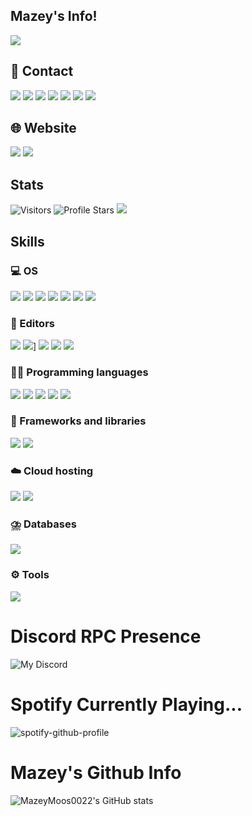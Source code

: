 ## Mazey's Info!
![](https://img.shields.io/badge/MazeyMoos0022-%23121011.svg?logo=github&logoColor=white)

## 📩 Contact
[![](https://img.shields.io/badge/MazeyMoos0022-%23FF0000.svg?logo=YouTube&logoColor=white)](https://www.youtube.com/@mazeymoos0022)
[![](https://img.shields.io/badge/MazeyMoos0022-FF4500?logo=reddit&logoColor=white)](https://www.reddit.com/u/mazeymoos0022)
[![](https://img.shields.io/badge/mazeymoos0022-%23E4405F.svg?logo=Instagram&logoColor=white)](https://www.instagram.com/mazeymoos0022)
![](https://img.shields.io/badge/mazeymoos0022-%235865F2.svg?&logo=discord&logoColor=white)
[![](https://img.shields.io/badge/-mazeymoos0022%40gmail.com-c71610?logo=Gmail&)](mailto:mazeymoos0022@gmail.com)
[![](https://img.shields.io/badge/mazeymoos0022%40proton.me-6D4AFF?logo=protonmail&logoColor=fff)](mailto:mazeymoos0022@proton.me)
[![](https://img.shields.io/badge/mazeymoos0022-%23000000.svg?logo=X&logoColor=white)](https://www.x.com/mazeymoos0022)

## 🌐 Website
<a href="https://www.mazeymoos.com"><img src="https://img.shields.io/badge/-My%20Website-lightgrey?logo=GitHub"></a>
<a href="https://unifiedgaming-systems.mazeymoos.com"><img src="https://img.shields.io/badge/-UnifiedGaming%20Systems-lightgrey?logo=GitHub"></a>

## Stats
<img src="https://komarev.com/ghpvc/?username=mazeymoos0022&label=Profile%20Views&color=008042&label=Visitors" alt="Visitors"></a>
<img src="https://img.shields.io/badge/dynamic/json?&label=Total%20Stars&query=%24.stars&url=https://api.github-star-counter.workers.dev/user/mazeymoos0022" alt="Profile Stars"></a>
<img src="https://img.shields.io/github/stars/mazeymoos0022"></a>

## Skills
### 💻 OS
![](https://img.shields.io/badge/Debian-A81D33?logo=debian&logoColor=fff)
![](https://img.shields.io/badge/iOS-000000?&logo=apple&logoColor=white)
![](https://img.shields.io/badge/Windows-0078D6.svg?logo=Windows&logoColor=black)
![](https://img.shields.io/badge/Ubuntu-E95420.svg?logo=Ubuntu&logoColor=black)
![](https://img.shields.io/badge/Kali%20Linux-557C94?logo=kalilinux&logoColor=fff)
![](https://img.shields.io/badge/Linux%20Mint-87CF3E?logo=linuxmint&logoColor=fff)
![](https://img.shields.io/badge/NixOS-5277C3?logo=nixos&logoColor=fff)

### 📝 Editors
![](https://img.shields.io/badge/Visual%20Studio%20Code-0078d7.svg?logo=visual-studio-code&logoColor=white)
![](https://img.shields.io/badge/IntelliJIDEA-000000.svg?logo=intellij-idea&logoColor=white)]
![](https://img.shields.io/badge/Replit-F26207?logo=replit&logoColor=fff)
![](https://img.shields.io/badge/Sublime%20Text-%23575757.svg?logo=sublime-text&logoColor=important)
![](https://custom-icon-badges.demolab.com/badge/Visual%20Studio-5C2D91.svg?&logo=visual-studio&logoColor=white)

### 👨‍💻 Programming languages
![](https://img.shields.io/badge/JavaScript-F7DF1E.svg?logo=javascript&logoColor=black)
![](https://img.shields.io/badge/Python-31A8FF.svg?logo=python&logoColor=white)
![](https://img.shields.io/badge/Java-%23ED8B00.svg?logo=openjdk&logoColor=white)
![](https://img.shields.io/badge/YAML-CB171E?logo=yaml&logoColor=fff)
![](https://img.shields.io/badge/CSS-1572B6?logo=css3&logoColor=fff)

### 🧰 Frameworks and libraries
![](https://img.shields.io/badge/Node.js-43853D.svg?logo=node.js&logoColor=white)
![](https://img.shields.io/badge/Discord.js-512BD4.svg?logo=Discord&logoColor=white)

### ☁️ Cloud hosting
![](https://img.shields.io/badge/Amazon_AWS-232F3E?logo=amazon-aws&logoColor=white)
![](https://img.shields.io/badge/Heroku-430098?logo=heroku&logoColor=white)

### ⛈️ Databases
![](https://img.shields.io/badge/MySQL-4479A1?logo=mysql&logoColor=fff)

### ⚙️ Tools
![](https://img.shields.io/badge/Terminal-4D4D4D.svg?logo=WindowsTerminal&logoColor=white)

# Discord RPC Presence
![My Discord](https://discord-readme-badge.vercel.app/api?id=1025770042245251122)

# Spotify Currently Playing...
![spotify-github-profile](https://spotify-github-profile.kittinanx.com/api/view?uid=x060f5w4ftwv8zc8fi9662t70&cover_image=true&theme=default&show_offline=false&background_color=121212&interchange=false)

# Mazey's Github Info
![MazeyMoos0022's GitHub stats](https://github-readme-stats.vercel.app/api?username=mazeymoos0022&theme=dracula&show_icons=true)
